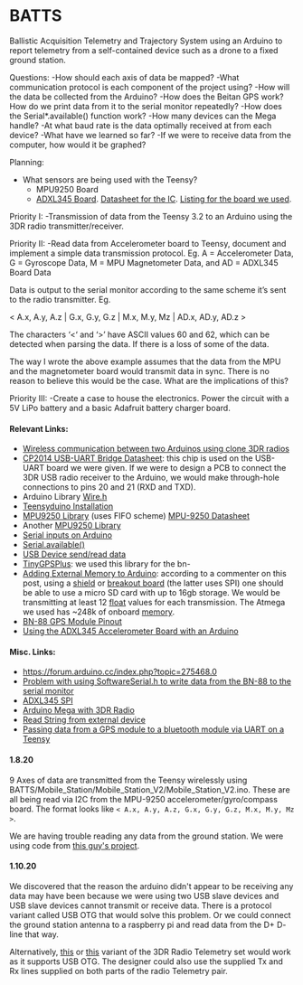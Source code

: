 # BATTS
Ballistic Acquisition Telemetry and Trajectory System using an Arduino to report telemetry from a self-contained device such as a drone to a fixed ground station.


Questions:
-How should each axis of data be mapped?
-What communication protocol is each component of the project using?
-How will the data be collected from the Arduino?
-How does the Beitan GPS work? How do we print data from it to the serial monitor repeatedly?
-How does the Serial*.available() function work?
-How many devices can the Mega handle?
-At what baud rate is the data optimally received at from each device?
-What have we learned so far?
-If we were to receive data from the computer, how would it be graphed?


Planning:
*	What sensors are being used with the Teensy?
	*	MPU9250 Board
	*	[ADXL345 Board](https://learn.sparkfun.com/tutorials/adxl345-hookup-guide/all). [Datasheet for the IC](https://www.sparkfun.com/datasheets/Sensors/Accelerometer/ADXL345.pdf?_ga=2.189572520.200845294.1578683318-1747185889.1578374771). [Listing for the board we used](https://ns-electric.com/product/9-dof-imu-mpu9250/).


Priority I:
-Transmission of data from the Teensy 3.2 to an Arduino using the 3DR radio transmitter/receiver.


Priority II:
-Read data from Accelerometer board to Teensy, document and implement a simple data transmission protocol. Eg. A = Accelerometer Data, G = Gyroscope Data, M = MPU Magnetometer Data, and  AD = ADXL345 Board Data

Data is output to the serial monitor according to the same scheme it’s sent to the radio transmitter. Eg.

< A.x, A.y, A.z | G.x, G.y, G.z | M.x, M.y, Mz | AD.x, AD.y, AD.z >

The characters ‘<‘ and ‘>’ have ASCII values 60 and 62, which can be detected when parsing the data. If there is a loss of some of the data.

The way I wrote the above example assumes that the data from the MPU and the magnetometer board would transmit data in sync. There is no reason to believe this would be the case. What are the implications of this?

Priority III:
-Create a case to house the electronics. Power the circuit with a 5V LiPo battery and a basic Adafruit battery charger board.


#### Relevant Links:
*	[Wireless communication between two Arduinos using clone 3DR radios](https://forum.arduino.cc/index.php?topic=307172.0)
*	[CP2014 USB-UART Bridge Datasheet](https://www.silabs.com/documents/public/data-sheets/cp2104.pdf): this chip is used on the USB-UART board we were given. If we were to design a PCB to connect the 3DR USB radio receiver to the Arduino, we would make through-hole connections to pins 20 and 21 (RXD and TXD).
*	Arduino Library [Wire.h](https://www.arduino.cc/en/reference/wire)
*	[Teensyduino Installation](https://www.pjrc.com/teensy/td_download.html)
*	[MPU9250 Library](https://github.com/bolderflight/MPU9250) (uses FIFO scheme) [MPU-9250 Datasheet](https://www.invensense.com/wp-content/uploads/2015/02/PS-MPU-9250A-01-v1.1.pdf)
*	Another [MPU9250 Library](https://github.com/kriswiner/MPU9250)
*	[Serial inputs on Arduino](https://www.norwegiancreations.com/2017/12/arduino-tutorial-serial-inputs/)
*	[Serial.available()](https://www.arduino.cc/reference/en/language/functions/communication/serial/available/)
*	[USB Device send/read data](https://forum.arduino.cc/index.php?topic=16202.0)
*	[TinyGPSPlus](https://github.com/mikalhart/TinyGPSPlus): we used this library for the bn-
*	[Adding External Memory to Arduino](https://forum.arduino.cc/index.php?topic=345952.0): according to a commenter on this post, using a [shield](https://www.adafruit.com/product/1141) or [breakout board](https://www.adafruit.com/product/254) (the latter uses SPI) one should be able to use a micro SD card with up to 16gb storage. We would be transmitting at least 12 [float](https://www.arduino.cc/en/pmwiki.php?n=Reference/Float) values for each transmission. The Atmega we used has ~248k of onboard [memory](https://www.arduino.cc/en/tutorial/memory).
*	[BN-88 GPS Module Pinout](https://cdn.shopify.com/s/files/1/1285/4651/products/s-l640_9d7cee7c-f599-4ef6-b081-2cc15839a830_473x473.jpg?v=1553448331)
*	[Using the ADXL345 Accelerometer Board with an Arduino](https://howtomechatronics.com/tutorials/arduino/how-to-track-orientation-with-arduino-and-adxl345-accelerometer/)


#### Misc. Links:
*	https://forum.arduino.cc/index.php?topic=275468.0
*	[Problem with using SoftwareSerial.h to write data from the BN-88 to the serial monitor](https://forum.arduino.cc/index.php?topic=423462.0)
*	[ADXL345 SPI](https://gist.github.com/hamaluik/b1903a8353dc1ec57da8)
*	[Arduino Mega with 3DR Radio](https://forum.arduino.cc/index.php?topic=339382.0)
*	[Read String from external device](https://forum.arduino.cc/index.php?topic=509104.0)
*	[Passing data from a GPS module to a bluetooth module via UART on a Teensy](https://forum.pjrc.com/threads/26549-GPS-UART-Passing-NMEA-strings-to-RX3-TX3)


#### 1.8.20

9 Axes of data are transmitted from the Teensy wirelessly using BATTS/Mobile_Station/Mobile_Station_V2/Mobile_Station_V2.ino. These are all being read via I2C from the MPU-9250 accelerometer/gyro/compass board. The format looks like `< A.x, A.y, A.z, G.x, G.y, G.z, M.x, M.y, Mz >`.

We are having trouble reading any data from the ground station. We were using code from [this guy's project](https://forum.arduino.cc/index.php?topic=307172.0).


#### 1.10.20

We discovered that the reason the arduino didn't appear to be receiving any data may have been because we were using two USB slave devices and USB slave devices cannot transmit or receive data. There is a protocol variant called USB OTG that would solve this problem. Or we could connect the ground station antenna to a raspberry pi and read data from the D+ D- line that way.

Alternatively, [this](https://www.amazon.com/FPVDrone-915MHZ-Telemetry-Pixhawk-Controller/dp/B081RMGJYX/ref=sr_1_5?keywords=3dr+radio&qid=1578546033&sr=8-5) or [this](https://www.ebay.com/itm/3DR-Radio-915MHZ-Telemetry-Kit-100mW-for-Standard-APM2-8-APM-2-6-Pixhawk-2-4-6/262884583832?hash=item3d35246998:g:RZcAAOSwuxFYvpdR&autorefresh=true) variant of the 3DR Radio Telemetry set would work as it supports USB OTG. The designer could also use the supplied Tx and Rx lines supplied on both parts of the radio Telemetry pair.